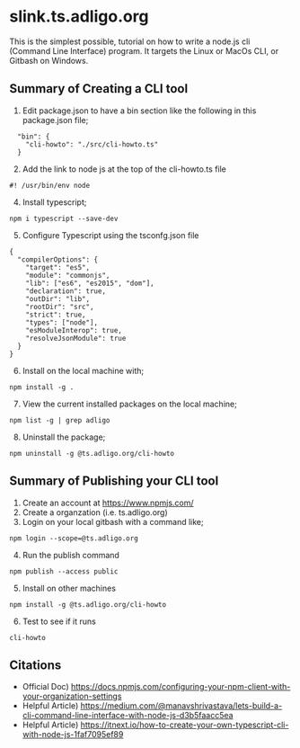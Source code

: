 # slink.ts.adligo.org
This is the simplest possible, tutorial on how to write a node.js cli (Command Line Interface) program.  It targets the Linux or MacOs CLI, or Gitbash on Windows.

## Summary of Creating a CLI tool 
1) Edit package.json to have a bin section like the following in this package.json file;
```
  "bin": {
    "cli-howto": "./src/cli-howto.ts"
  }
```
2) Add the link to node js at the top of the cli-howto.ts file
```
#! /usr/bin/env node
```
4)  Install typescript;
```
npm i typescript --save-dev
```

5) Configure Typescript using the tsconfg.json file
```
{
  "compilerOptions": {
    "target": "es5",
    "module": "commonjs",
    "lib": ["es6", "es2015", "dom"],
    "declaration": true,
    "outDir": "lib",
    "rootDir": "src",
    "strict": true,
    "types": ["node"],
    "esModuleInterop": true,
    "resolveJsonModule": true
  }
}
```

6) Install on the local machine with;
```
npm install -g .
```

7) View the current installed packages on the local machine;
```
npm list -g | grep adligo
```

8) Uninstall the package;
```
npm uninstall -g @ts.adligo.org/cli-howto
```

## Summary of Publishing your CLI tool
1) Create an account at https://www.npmjs.com/
2) Create a organzation (i.e. ts.adligo.org)
3) Login on your local gitbash with a command like;
```
npm login --scope=@ts.adligo.org
```
4) Run the publish command
```
npm publish --access public
```
5) Install on other machines
```
npm install -g @ts.adligo.org/cli-howto
```
6) Test to see if it runs
```
cli-howto
```

## Citations
- Official Doc)
https://docs.npmjs.com/configuring-your-npm-client-with-your-organization-settings
- Helpful Article)
https://medium.com/@manavshrivastava/lets-build-a-cli-command-line-interface-with-node-js-d3b5faacc5ea
- Helpful Article)
https://itnext.io/how-to-create-your-own-typescript-cli-with-node-js-1faf7095ef89
